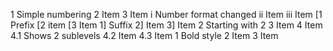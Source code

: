1 Simple numbering
2 Item
3 Item
  i Number format changed
  ii Item
  iii Item
    \[1 Prefix
    \[2 item
    \[3 Item
      1\] Suffix
      2\] Item
      3\] Item
        2 Starting with 2
        3 Item
        4 Item
          4\.1 Shows 2 sublevels
          4\.2 Item
          4\.3 Item
            1 Bold style
            2 Item
            3 Item


